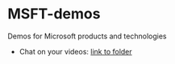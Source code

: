# MSFT-demos
Demos for Microsoft products and technologies

- Chat on your videos: [link to folder](chat-on-video)
